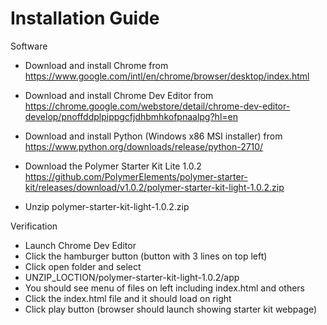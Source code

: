# Installation Guide

Software
* Download and install Chrome from
https://www.google.com/intl/en/chrome/browser/desktop/index.html

* Download and install Chrome Dev Editor from
https://chrome.google.com/webstore/detail/chrome-dev-editor-develop/pnoffddplpippgcfjdhbmhkofpnaalpg?hl=en

* Download and install Python (Windows x86 MSI installer) from
https://www.python.org/downloads/release/python-2710/

* Download the Polymer Starter Kit Lite 1.0.2
https://github.com/PolymerElements/polymer-starter-kit/releases/download/v1.0.2/polymer-starter-kit-light-1.0.2.zip

* Unzip polymer-starter-kit-light-1.0.2.zip

Verification
* Launch Chrome Dev Editor
* Click the hamburger button (button with 3 lines on top left)
* Click open folder and select 
* UNZIP_LOCTION/polymer-starter-kit-light-1.0.2/app
* You should see menu of files on left including index.html and others
* Click the index.html file and it should load on right
* Click play button (browser should launch showing starter kit webpage)
